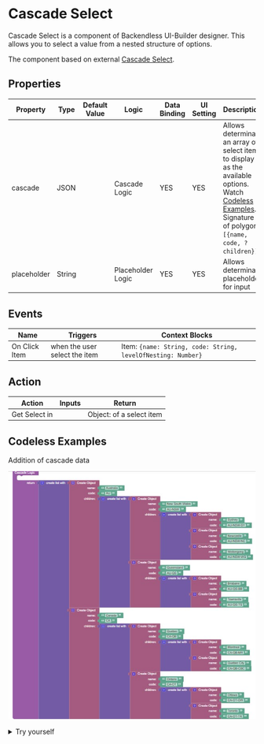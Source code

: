 # Cascade Select

Cascade Select is a component of Backendless UI-Builder designer. This allows you to select a value from a nested structure of options.

The component based on external [Cascade Select](https://www.primefaces.org/primereact/cascadeselect/).

## Properties

| Property          | Type    | Default Value       | Logic                       | Data Binding | UI Setting | Description                                                                                                                                                              |
|-------------------|---------|---------------------|-----------------------------|--------------|------------|--------------------------------------------------------------------------------------------------------------------------------------------------------------------------|
| cascade           | JSON    |                     | Cascade Logic               | YES          | YES        | Allows determinate an array of select items to display as the available options. Watch [Codeless Examples](#Examples). Signature of polygon: `[{name, code, ?children}]` |
| placeholder       | String  |                     | Placeholder  Logic          | YES          | YES        | Allows determinate placeholder for input                                                                                                                                 |

## Events

| Name          | Triggers                      | Context Blocks                                               |
|---------------|-------------------------------|--------------------------------------------------------------|
| On Click Item | when the user select the item | Item: `{name: String, code: String, levelOfNesting: Number}` |

## Action

| Action        | Inputs | Return                   |
|---------------|--------|--------------------------|
| Get Select in |        | Object: of a select item |

## <a name="Examples"></a> Codeless Examples

Addition of cascade data

![](example-images/cascade_example.jpg)

<details>
<summary>Try yourself</summary>

```
<block xmlns="http://www.w3.org/1999/xhtml" type="lists_create_with" id="I6`{YbX`1w)ZrZA[n(3l" x="-94.53923425078003" y="88.92089374100392"><mutation items="2"></mutation><value name="ADD0"><block type="create_object" id="hd^`S({p+5%(tCzQMIkl"><mutation><properties><item id="property" prop-name="name"></item><item id="property" prop-name="code"></item><item id="property" prop-name="children"></item></properties></mutation><value name="create_object_mutator_container_properties_stack_property0"><block type="text" id="Rmz=y,*(iJ0^*7tqt^wN"><field name="TEXT">Australia</field></block></value><value name="create_object_mutator_container_properties_stack_property1"><block type="text" id="73(!S~9Bj8[(1dd.hOG%"><field name="TEXT">AU</field></block></value><value name="create_object_mutator_container_properties_stack_property2"><block type="lists_create_with" id="+^[pE!*BrEq@/~$ZXJDM"><mutation items="2"></mutation><value name="ADD0"><block type="create_object" id="ely].XX{?.SFw}g*Ux$F"><mutation><properties><item id="property" prop-name="name"></item><item id="property" prop-name="code"></item><item id="property" prop-name="children"></item></properties></mutation><value name="create_object_mutator_container_properties_stack_property0"><block type="text" id="0,Ub7#U7iP^Uc;F1W,l%"><field name="TEXT">New South Wales</field></block></value><value name="create_object_mutator_container_properties_stack_property1"><block type="text" id="w#9]c/AL5qytPDCGEGh^"><field name="TEXT">AU-NSW</field></block></value><value name="create_object_mutator_container_properties_stack_property2"><block type="lists_create_with" id="NcaOOw}XzebfYg[$#]*V"><mutation items="3"></mutation><value name="ADD0"><block type="create_object" id="=@e``]rkt/IwmHZaxEGU"><mutation><properties><item id="property" prop-name="name"></item><item id="property" prop-name="code"></item></properties></mutation><value name="create_object_mutator_container_properties_stack_property0"><block type="text" id="e(%`Bzh$xiJ9{xFo2YL/"><field name="TEXT">Sydney</field></block></value><value name="create_object_mutator_container_properties_stack_property1"><block type="text" id="[.3Q:STX@sn9Lw}pm7Qc"><field name="TEXT">AU-NSW-SY</field></block></value></block></value><value name="ADD1"><block type="create_object" id="dTF-V$w2/}%bGhSyA%]Q"><mutation><properties><item id="property" prop-name="name"></item><item id="property" prop-name="code"></item></properties></mutation><value name="create_object_mutator_container_properties_stack_property0"><block type="text" id="0WOJ4K22**Az9=mscXx7"><field name="TEXT">Newcastle</field></block></value><value name="create_object_mutator_container_properties_stack_property1"><block type="text" id="^D)=+TRJD8Hbb(X%qAy."><field name="TEXT">AU-NSW-NC</field></block></value></block></value><value name="ADD2"><block type="create_object" id="ZAL1i-YAD!U*bPcteuR!"><mutation><properties><item id="property" prop-name="name"></item><item id="property" prop-name="code"></item></properties></mutation><value name="create_object_mutator_container_properties_stack_property0"><block type="text" id="101HuiZBCvUT)Q=k;c7O"><field name="TEXT">Wollongong</field></block></value><value name="create_object_mutator_container_properties_stack_property1"><block type="text" id="II{6/P]UldmqR84w=#yo"><field name="TEXT">AU-NSW-WG</field></block></value></block></value></block></value></block></value><value name="ADD1"><block type="create_object" id="23VyPHa2^%a{BnrD;:oc"><mutation><properties><item id="property" prop-name="name"></item><item id="property" prop-name="code"></item><item id="property" prop-name="children"></item></properties></mutation><value name="create_object_mutator_container_properties_stack_property0"><block type="text" id="qdN:ohQ^xc{~Rsn:GAq+"><field name="TEXT">Queensland</field></block></value><value name="create_object_mutator_container_properties_stack_property1"><block type="text" id="UFX@h3$}X52c}@S^*p/^"><field name="TEXT">AU-QS</field></block></value><value name="create_object_mutator_container_properties_stack_property2"><block type="lists_create_with" id="@=LxHd02i?4?t+rW|64h"><mutation items="2"></mutation><value name="ADD0"><block type="create_object" id="%wf4cFQJ/qGl{7/Il2A$"><mutation><properties><item id="property" prop-name="name"></item><item id="property" prop-name="code"></item></properties></mutation><value name="create_object_mutator_container_properties_stack_property0"><block type="text" id=".Tn=|{GrFAU]w[=21lH."><field name="TEXT">Brisbane</field></block></value><value name="create_object_mutator_container_properties_stack_property1"><block type="text" id="e`w,YXw1(ceOTdI2j9+L"><field name="TEXT">AU-QS-BB</field></block></value></block></value><value name="ADD1"><block type="create_object" id="%rbhI}Sb!@Vue942V_W}"><mutation><properties><item id="property" prop-name="name"></item><item id="property" prop-name="code"></item></properties></mutation><value name="create_object_mutator_container_properties_stack_property0"><block type="text" id="x4~`U{VoDZ3gMG`i3-Fg"><field name="TEXT">Townsville</field></block></value><value name="create_object_mutator_container_properties_stack_property1"><block type="text" id="v{y{ntd-%*4fjlFH4)=!"><field name="TEXT">AU-QS-TS</field></block></value></block></value></block></value></block></value></block></value></block></value><value name="ADD1"><block type="create_object" id="st!J)Cx*,C_Xx4E)5,,|"><mutation><properties><item id="property" prop-name="name"></item><item id="property" prop-name="code"></item><item id="property" prop-name="children"></item></properties></mutation><value name="create_object_mutator_container_properties_stack_property0"><block type="text" id="(*uAjQ7(V_NLb#`mc)!s"><field name="TEXT">Canada</field></block></value><value name="create_object_mutator_container_properties_stack_property1"><block type="text" id="JZrB.YadV5v/APu_6/xL"><field name="TEXT">CA</field></block></value><value name="create_object_mutator_container_properties_stack_property2"><block type="lists_create_with" id="It-{1g[_kl})XaTbVnlK"><mutation items="2"></mutation><value name="ADD0"><block type="create_object" id="Qam8@.86+b]ipJ3dnDD+"><mutation><properties><item id="property" prop-name="name"></item><item id="property" prop-name="code"></item><item id="property" prop-name="children"></item></properties></mutation><value name="create_object_mutator_container_properties_stack_property0"><block type="text" id="G7j*jnSN(Annx89J{Ko:"><field name="TEXT">Quebec</field></block></value><value name="create_object_mutator_container_properties_stack_property1"><block type="text" id="w[O4hm|+LN4`3kHsfo^v"><field name="TEXT">CA-QB</field></block></value><value name="create_object_mutator_container_properties_stack_property2"><block type="lists_create_with" id="h8Aa4cJAZ+Z2bTu;v=@j"><mutation items="2"></mutation><value name="ADD0"><block type="create_object" id="eKI@M]|TJAL_3O@|tV7}"><mutation><properties><item id="property" prop-name="name"></item><item id="property" prop-name="code"></item></properties></mutation><value name="create_object_mutator_container_properties_stack_property0"><block type="text" id="}l+-hZaLgz)z,SSO~yE`"><field name="TEXT">Montreal</field></block></value><value name="create_object_mutator_container_properties_stack_property1"><block type="text" id="lpCB5?#F[vP_b{!`yDGK"><field name="TEXT">CA-QB-MR</field></block></value></block></value><value name="ADD1"><block type="create_object" id="^LaaQXj.d}=ii[.0=`~;"><mutation><properties><item id="property" prop-name="name"></item><item id="property" prop-name="code"></item></properties></mutation><value name="create_object_mutator_container_properties_stack_property0"><block type="text" id="m0L`+S|g$=qv~fKFe(WF"><field name="TEXT">Quebec City</field></block></value><value name="create_object_mutator_container_properties_stack_property1"><block type="text" id="A;RO8hooP(x*Feh}~ohR"><field name="TEXT">CA-QB-CBC</field></block></value></block></value></block></value></block></value><value name="ADD1"><block type="create_object" id="zlA_eq+Dyde5(~QORUv0"><mutation><properties><item id="property" prop-name="name"></item><item id="property" prop-name="code"></item><item id="property" prop-name="children"></item></properties></mutation><value name="create_object_mutator_container_properties_stack_property0"><block type="text" id="Yt7Xd-sMIFsp]0DrG*~D"><field name="TEXT">Ontario</field></block></value><value name="create_object_mutator_container_properties_stack_property1"><block type="text" id="~8l2Q5MC/Ko3KR:EJeEs"><field name="TEXT">CA-OT</field></block></value><value name="create_object_mutator_container_properties_stack_property2"><block type="lists_create_with" id="_GWtd^*`0F1VY`aNycML"><mutation items="2"></mutation><value name="ADD0"><block type="create_object" id="RO2Sy[E4,FQU#z$IuFvx"><mutation><properties><item id="property" prop-name="name"></item><item id="property" prop-name="code"></item></properties></mutation><value name="create_object_mutator_container_properties_stack_property0"><block type="text" id="@P`$ZS$j6tVBtX_7*sqz"><field name="TEXT">Ottawa</field></block></value><value name="create_object_mutator_container_properties_stack_property1"><block type="text" id="%AxPNTGKb#_)r{welh5,"><field name="TEXT">CA-OT-OW</field></block></value></block></value><value name="ADD1"><block type="create_object" id="d|X]SW;eH:GO]Hi9ff(H"><mutation><properties><item id="property" prop-name="name"></item><item id="property" prop-name="code"></item></properties></mutation><value name="create_object_mutator_container_properties_stack_property0"><block type="text" id="yxz9yUj@6RM^$caT*;Y?"><field name="TEXT">Toronto</field></block></value><value name="create_object_mutator_container_properties_stack_property1"><block type="text" id="[Xw5938k[M2kk;lD_#Q5"><field name="TEXT">CA-OT-TR</field></block></value></block></value></block></value></block></value></block></value></block></value></block>
```
</details>

